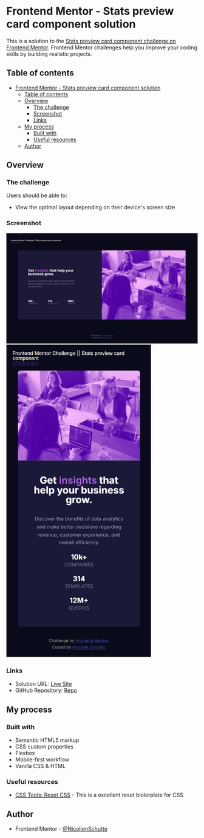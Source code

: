# Frontend Mentor - Stats preview card component solution
This is a solution to the [Stats preview card component challenge on Frontend Mentor](https://www.frontendmentor.io/challenges/stats-preview-card-component-8JqbgoU62). Frontend Mentor challenges help you improve your coding skills by building realistic projects. 

## Table of contents
- [Frontend Mentor - Stats preview card component solution](#frontend-mentor---stats-preview-card-component-solution)
  - [Table of contents](#table-of-contents)
  - [Overview](#overview)
    - [The challenge](#the-challenge)
    - [Screenshot](#screenshot)
    - [Links](#links)
  - [My process](#my-process)
    - [Built with](#built-with)
    - [Useful resources](#useful-resources)
  - [Author](#author)

## Overview

### The challenge
Users should be able to:

- View the optimal layout depending on their device's screen size

### Screenshot
![Desktop Version](./Desktop.jpg)
![Mobile Version](./Mobile.jpg)


### Links

- Solution URL: [Live Site](https://fem-nicolienschutte.pages.dev/src/challenges/stats_preview_card/)
- GitHub Repository: [Repo](https://github.com/NicolienSchutte/FrontEndChallenges/tree/main/src/challenges/stats_preview_card)
  

## My process

### Built with
- Semantic HTML5 markup
- CSS custom properties
- Flexbox
- Mobile-first workflow
- Vanilla CSS & HTML

### Useful resources
- [CSS Tools: Reset CSS](http://meyerweb.com/eric/tools/css/reset/) - This is a excellent reset biolerplate for CSS
  

## Author
- Frontend Mentor - [@NicolienSchutte](https://www.frontendmentor.io/profile/NicolienSchutte)

